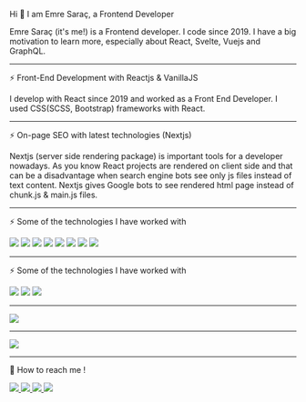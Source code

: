 <!-- Hi there 👋 -->

<!--
**Emmre/Emmre** is a ✨ _special_ ✨ repository because its `README.md` (this file) appears on your GitHub profile.-->

Hi 👋 I am Emre Saraç, a Frontend Developer
<p>Emre Saraç (it's me!) is a Frontend developer. I code since 2019. I have a big motivation to learn more, especially about React, Svelte, Vuejs and GraphQL.</p>

<hr />
<p>⚡ Front-End Development with Reactjs & VanillaJS</p>

<p>I develop with React since 2019 and worked as a Front End Developer. I used CSS(SCSS, Bootstrap) frameworks with React.</p>

<hr />
<p>⚡ On-page SEO with latest technologies (Nextjs)</p>
<p>Nextjs (server side rendering package) is important tools for a developer nowadays. As you know React projects are rendered on client side and that can be a disadvantage when search engine bots see only js files instead of text content. Nextjs gives Google bots to see rendered html page instead of chunk.js & main.js files.</p>

<hr />
<p>⚡ Some of the technologies I have worked with</p>
<p>
<img src="https://camo.githubusercontent.com/035f44d943981d06cee1bee1b0cc45c29861ff3e154698bd887029d5aeaae142/68747470733a2f2f696d672e736869656c64732e696f2f62616467652f2d52656163742d3333333333333f7374796c653d666c6174266c6f676f3d5265616374266c6f676f436f6c6f723d363144414642" />
<img src="https://camo.githubusercontent.com/848defb760c0adff4362c04283f254f633ea8eff177c1640b209429d0e3d7627/68747470733a2f2f696d672e736869656c64732e696f2f62616467652f2d4a6176615363726970742d3333333333333f7374796c653d666c6174266c6f676f3d6a617661736372697074" />
<img src="https://camo.githubusercontent.com/f6f083ae13da79198eb507cec156afc37b673c3127d809c4c62634d0b9654bf8/687474703a2f2f696d672e736869656c64732e696f2f62616467652f2d52656163742532304e61746976652d3333333333333f7374796c653d666c6174266c6f676f3d7265616374" />
<img src="https://camo.githubusercontent.com/92685c7e4a6bfe52e72182572eb196ea7b44a5ec8e50f1aa14f343f08316df55/68747470733a2f2f696d672e736869656c64732e696f2f62616467652f2d4769742d3333333333333f7374796c653d666c6174266c6f676f3d676974266c6f676f436f6c6f723d463035303332" />
<img src="https://camo.githubusercontent.com/8fd25f1f1ec08b7cdab93cbe4c7a1fb842e49ea5bc4bf748555116c6972ba275/68747470733a2f2f696d672e736869656c64732e696f2f62616467652f2d4769744875622d3333333333333f7374796c653d666c6174266c6f676f3d676974687562266c6f676f436f6c6f723d464646464646" />
<img src="https://camo.githubusercontent.com/a68b8a243f31280de2915e9dd9e30285f89460bedd725855b3ef4aaee7d0a492/68747470733a2f2f696d672e736869656c64732e696f2f62616467652f2d4769744c61622d3333333333333f7374796c653d666c6174266c6f676f3d6769746c6162266c6f676f436f6c6f723d464646464646" />
<img src="https://camo.githubusercontent.com/893145cea6693a066b883d1e5e8b29dbe03334b1bb44330c70c4a6c2922856d0/68747470733a2f2f696d672e736869656c64732e696f2f62616467652f2d4a6972612d3333333333333f7374796c653d666c6174266c6f676f3d6a6972612d736f667477617265266c6f676f436f6c6f723d7768697465266c6f676f436f6c6f723d303035324343" />
<img src="https://camo.githubusercontent.com/349959f05ce13d4026ddff58f8c9732ce0d85a2c9cb04d9b3205d4d9470d41b2/687474703a2f2f696d672e736869656c64732e696f2f62616467652f2d4d61632532304f532d3333333333333f7374796c653d666c6174266c6f676f3d6170706c65" />
</p>
<hr />
<p>⚡ Some of the technologies I have worked with</p>
<p>
<img src="https://camo.githubusercontent.com/23987e6ee37fd7a46e1cbb6d44e1f57a9fbbea91c396c6be6f2157b8b6fea3b2/68747470733a2f2f696d672e736869656c64732e696f2f62616467652f6e6578746a732d2532333030373166332e7376673f267374796c653d666f722d7468652d6261646765266c6f676f3d6e6578742e6a73266c6f676f436f6c6f723d7768697465" />
<img src="https://camo.githubusercontent.com/035f44d943981d06cee1bee1b0cc45c29861ff3e154698bd887029d5aeaae142/68747470733a2f2f696d672e736869656c64732e696f2f62616467652f2d52656163742d3333333333333f7374796c653d666c6174266c6f676f3d5265616374266c6f676f436f6c6f723d363144414642" />
<img src="https://camo.githubusercontent.com/848defb760c0adff4362c04283f254f633ea8eff177c1640b209429d0e3d7627/68747470733a2f2f696d672e736869656c64732e696f2f62616467652f2d4a6176615363726970742d3333333333333f7374796c653d666c6174266c6f676f3d6a617661736372697074" />
</p>
<hr />
<img src="https://github-readme-stats.vercel.app/api?username=Emmre&hide=contribs,prs&show_icons=true&theme=radical" />
<hr />
<img src="https://github-readme-stats.vercel.app/api/top-langs/?username=Emmre&hide=html&layout=compact&show_icons=true&theme=radical" />

<hr />
<p>💬 How to reach me !</p>

<a href="mailto:emreesrc@gmail.com">
<img src="https://camo.githubusercontent.com/3b74b70793c9a65297a911b4160bfc192f376bf63f54e4806422a25feccf825f/68747470733a2f2f696d672e736869656c64732e696f2f62616467652f676d61696c2d677261793f6c6f676f3d676d61696c267374796c653d666f722d7468652d6261646765" />
</a>
<a href="https://t.me/emreesrc">
<img src="https://camo.githubusercontent.com/5179ac67be41dcce7c22779321eddfad008d398750ed086d490da6ed744f066b/68747470733a2f2f696d672e736869656c64732e696f2f62616467652f74656c656772616d2d677261793f6c6f676f3d74656c656772616d267374796c653d666f722d7468652d6261646765" />
</a>
<a href="https://medium.com/@emreesrc">
<img src="https://camo.githubusercontent.com/0033eb0d0cedb02d2c69d8dca8f4da1f071f993e25658362f95cb4b714b23670/68747470733a2f2f696d672e736869656c64732e696f2f62616467652f6d656469756d2d677261793f6c6f676f3d6d656469756d267374796c653d666f722d7468652d6261646765" />
</a>
<a href="https://www.linkedin.com/in/emreesrc/">
<img src="https://camo.githubusercontent.com/335c1636a1c41458321ef0a307a3d202fc613b29b4df358449b2be04ec51eeb7/68747470733a2f2f696d672e736869656c64732e696f2f62616467652f6c696e6b6564696e2d677261793f6c6f676f3d6c696e6b6564696e267374796c653d666f722d7468652d6261646765" />
</a>

